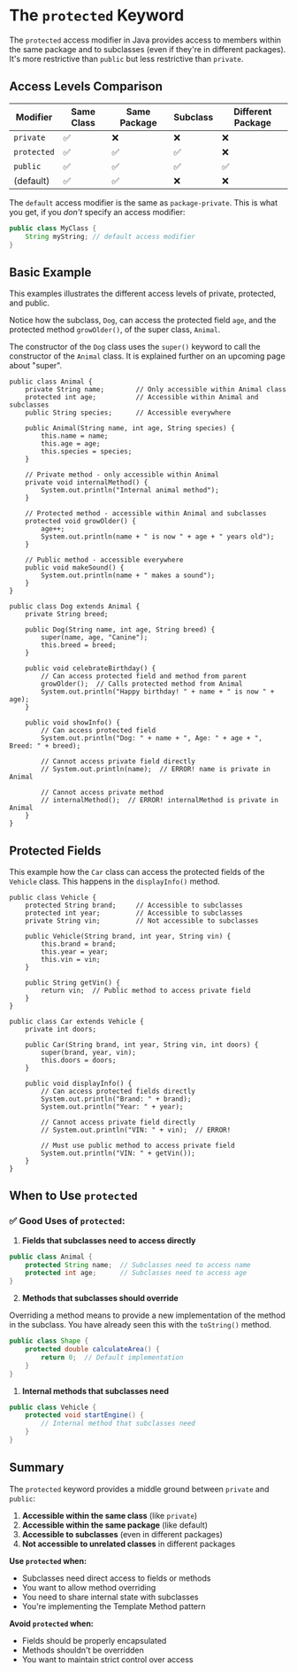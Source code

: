 # The `protected` Keyword


The `protected` access modifier in Java provides access to members within the same package and to subclasses (even if they're in different packages). It's more restrictive than `public` but less restrictive than `private`.

## Access Levels Comparison

| Modifier | Same Class | Same Package | Subclass | Different Package |
|----------|------------|--------------|----------|-------------------|
| `private` | ✅ | ❌ | ❌ | ❌ |
| `protected` | ✅ | ✅ | ✅ | ❌ |
| `public` | ✅ | ✅ | ✅ | ✅ |
| (default) | ✅ | ✅ | ❌ | ❌ |

The `default` access modifier is the same as `package-private`. This is what you get, if you _don't_ specify an access modifier:

```java
public class MyClass {
    String myString; // default access modifier
}
```

## Basic Example

This examples illustrates the different access levels of private, protected, and public.

Notice how the subclass, `Dog`, can access the protected field `age`, and the protected method `growOlder()`, of the super class, `Animal`.

The constructor of the `Dog` class uses the `super()` keyword to call the constructor of the `Animal` class. It is explained further on an upcoming page about "super".

```java{39-40}
public class Animal {
    private String name;        // Only accessible within Animal class
    protected int age;          // Accessible within Animal and subclasses
    public String species;      // Accessible everywhere
    
    public Animal(String name, int age, String species) {
        this.name = name;
        this.age = age;
        this.species = species;
    }
    
    // Private method - only accessible within Animal
    private void internalMethod() {
        System.out.println("Internal animal method");
    }
    
    // Protected method - accessible within Animal and subclasses
    protected void growOlder() {
        age++;
        System.out.println(name + " is now " + age + " years old");
    }
    
    // Public method - accessible everywhere
    public void makeSound() {
        System.out.println(name + " makes a sound");
    }
}

public class Dog extends Animal {
    private String breed;
    
    public Dog(String name, int age, String breed) {
        super(name, age, "Canine");
        this.breed = breed;
    }
    
    public void celebrateBirthday() {
        // Can access protected field and method from parent
        growOlder();  // Calls protected method from Animal
        System.out.println("Happy birthday! " + name + " is now " + age);
    }
    
    public void showInfo() {
        // Can access protected field
        System.out.println("Dog: " + name + ", Age: " + age + ", Breed: " + breed);
        
        // Cannot access private field directly
        // System.out.println(name);  // ERROR! name is private in Animal
        
        // Cannot access private method
        // internalMethod();  // ERROR! internalMethod is private in Animal
    }
}
```

## Protected Fields

This example how the `Car` class can access the protected fields of the `Vehicle` class. This happens in the `displayInfo()` method.

```java{27-29}
public class Vehicle {
    protected String brand;     // Accessible to subclasses
    protected int year;         // Accessible to subclasses
    private String vin;         // Not accessible to subclasses
    
    public Vehicle(String brand, int year, String vin) {
        this.brand = brand;
        this.year = year;
        this.vin = vin;
    }
    
    public String getVin() {
        return vin;  // Public method to access private field
    }
}

public class Car extends Vehicle {
    private int doors;
    
    public Car(String brand, int year, String vin, int doors) {
        super(brand, year, vin);
        this.doors = doors;
    }
    
    public void displayInfo() {
        // Can access protected fields directly
        System.out.println("Brand: " + brand);
        System.out.println("Year: " + year);
        
        // Cannot access private field directly
        // System.out.println("VIN: " + vin);  // ERROR!
        
        // Must use public method to access private field
        System.out.println("VIN: " + getVin());
    }
}
```


## When to Use `protected`

### ✅ Good Uses of `protected`:

1. **Fields that subclasses need to access directly**
```java
public class Animal {
    protected String name;  // Subclasses need to access name
    protected int age;      // Subclasses need to access age
}
```

2. **Methods that subclasses should override**

Overriding a method means to provide a new implementation of the method in the subclass. You have already seen this with the `toString()` method.

```java
public class Shape {
    protected double calculateArea() {
        return 0;  // Default implementation
    }
}
```

1. **Internal methods that subclasses need**
```java
public class Vehicle {
    protected void startEngine() {
        // Internal method that subclasses need
    }
}
```

## Summary

The `protected` keyword provides a middle ground between `private` and `public`:

1. **Accessible within the same class** (like `private`)
2. **Accessible within the same package** (like default)
3. **Accessible to subclasses** (even in different packages)
4. **Not accessible to unrelated classes** in different packages

**Use `protected` when:**
- Subclasses need direct access to fields or methods
- You want to allow method overriding
- You need to share internal state with subclasses
- You're implementing the Template Method pattern

**Avoid `protected` when:**
- Fields should be properly encapsulated
- Methods shouldn't be overridden
- You want to maintain strict control over access
